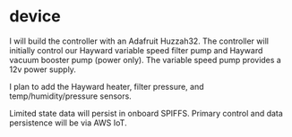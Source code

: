 # device

I will build the controller with an Adafruit Huzzah32. The controller will initially control our Hayward variable speed filter pump and Hayward vacuum booster pump (power only). The variable speed pump provides a 12v power supply. 

I plan to add the Hayward heater, filter pressure, and temp/humidity/pressure sensors.

Limited state data will persist in onboard SPIFFS. Primary control and data persistence will be via AWS IoT.